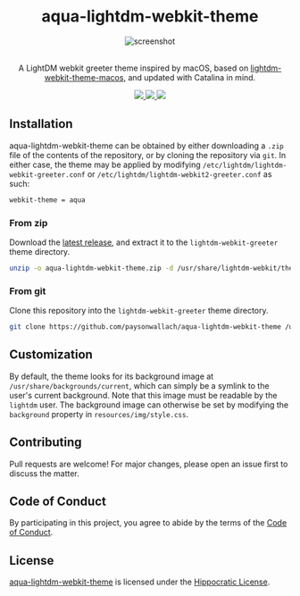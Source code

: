 <div align="center">
  <h1>aqua-lightdm-webkit-theme</h1>
  <img alt="screenshot" src=https://raw.githubusercontent.com/paysonwallach/aqua-lightdm-webkit-theme/master/screenshots/aqua-lightdm-webkit-theme.png>
  <br>
  <br>
  <p>A LightDM webkit greeter theme inspired by macOS, based on <a href=https://github.com/ZoomTen/lightdm-webkit-theme-macos>lightdm-webkit-theme-macos</a>, and updated with Catalina in mind.</p>
  <a href=https://github.com/paysonwallach/aqua-lightdm-webkit-theme/release/latest>
    <img src=https://img.shields.io/github/v/release/paysonwallach/aqua-lightdm-webkit-theme?style=flat-square>
  </a>
  <a href=https://github.com/paysonwallach/aqua-lightdm-webkit-theme/blob/master/LICENSE>
    <img src=https://img.shields.io/badge/license-HIP-994444?style=flat-square>
  </a>
  <a href=https://buymeacoffee.com/paysonwallach>
    <img src=https://img.shields.io/badge/donate-Buy%20me%20a%20coffe-yellow?style=flat-square>
  </a>
  <br>
</div>

## Installation

aqua-lightdm-webkit-theme can be obtained by either downloading a `.zip` file of the contents of the repository, or by cloning the repository via `git`. In either case, the theme may be applied by modifying `/etc/lightdm/lightdm-webkit-greeter.conf` or `/etc/lightdm/lightdm-webkit2-greeter.conf` as such:

```sh
webkit-theme = aqua
```

### From zip

Download the [latest release](https://github.com/paysonwallach/aqua-lightdm-webkit-theme/releases/latest), and extract it to the `lightdm-webkit-greeter` theme directory.

```sh
unzip -o aqua-lightdm-webkit-theme.zip -d /usr/share/lightdm-webkit/themes/aqua
```

### From git

Clone this repository into the `lightdm-webkit-greeter` theme directory.

```sh
git clone https://github.com/paysonwallach/aqua-lightdm-webkit-theme /usr/share/lightdm-webkit/themes/aqua
```

## Customization

By default, the theme looks for its background image at `/usr/share/backgrounds/current`, which can simply be a symlink to the user's current background. Note that this image must be readable by the `lightdm` user. The background image can otherwise be set by modifying the `background` property in `resources/img/style.css`.

## Contributing

Pull requests are welcome! For major changes, please open an issue first to discuss the matter.

## Code of Conduct

By participating in this project, you agree to abide by the terms of the [Code of Conduct](https://github.com/paysonwallach/aqua-lightdm-webkit-theme/blob/master/CODE_OF_CONDUCT.md).

## License

[aqua-lightdm-webkit-theme](https://github.com/paysonwallach/aqua-lightdm-webkit-theme) is licensed under the [Hippocratic License](https://firstdonoharm.dev).
